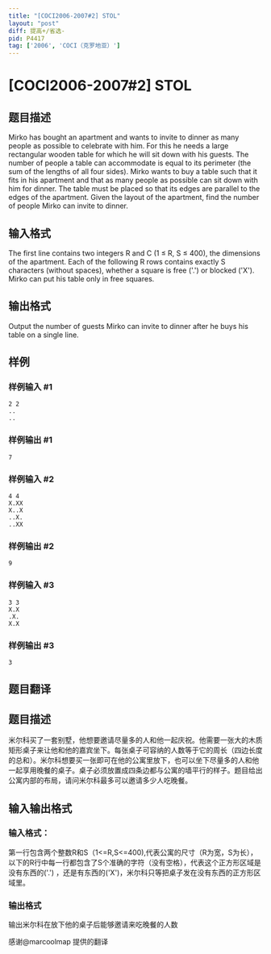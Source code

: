 ```yaml
---
title: "[COCI2006-2007#2] STOL"
layout: "post"
diff: 提高+/省选-
pid: P4417
tag: ['2006', 'COCI（克罗地亚）']
---
```

# [COCI2006-2007#2] STOL
## 题目描述

Mirko has bought an apartment and wants to invite to dinner as many people as possible to celebrate with him. For this he needs a large rectangular wooden table for which he will sit down with his guests. The number of people a table can accommodate is equal to its perimeter (the sum of the lengths of all four sides). Mirko wants to buy a table such that it fits in his apartment and that as many people as possible can sit down with him for dinner. The table must be placed so that its edges are parallel to the edges of the apartment.
Given the layout of the apartment, find the number of people Mirko can invite to dinner.
## 输入格式

The first line contains two integers R and C (1 ≤ R, S ≤ 400), the dimensions of the apartment.
Each of the following R rows contains exactly S characters (without spaces), whether a square is free ('.') or blocked ('X').
Mirko can put his table only in free squares.
## 输出格式

Output the number of guests Mirko can invite to dinner after he buys his table on a single line.
## 样例

### 样例输入 #1
```
2 2
..
..
```
### 样例输出 #1
```
7
```
### 样例输入 #2
```
4 4
X.XX
X..X
..X.
..XX
```
### 样例输出 #2
```
9
```
### 样例输入 #3
```
3 3
X.X
.X.
X.X
```
### 样例输出 #3
```
3
```
## 题目翻译

## 题目描述
米尔科买了一套别墅，他想要邀请尽量多的人和他一起庆祝。他需要一张大的木质矩形桌子来让他和他的嘉宾坐下。每张桌子可容纳的人数等于它的周长（四边长度的总和）。米尔科想要买一张即可在他的公寓里放下，也可以坐下尽量多的人和他一起享用晚餐的桌子。桌子必须放置成四条边都与公寓的墙平行的样子。题目给出公寓内部的布局，请问米尔科最多可以邀请多少人吃晚餐。
## 输入输出格式
### 输入格式：
第一行包含两个整数R和S（1<=R,S<=400),代表公寓的尺寸（R为宽，S为长），以下的R行中每一行都包含了S个准确的字符（没有空格），代表这个正方形区域是没有东西的('.') ，还是有东西的('X')，米尔科只等把桌子发在没有东西的正方形区域里。
### 输出格式
输出米尔科在放下他的桌子后能够邀请来吃晚餐的人数

感谢@marcoolmap 提供的翻译
